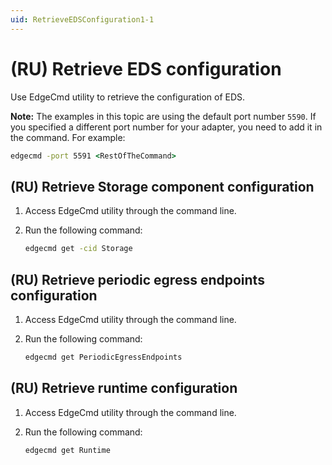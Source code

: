 ```yaml
---
uid: RetrieveEDSConfiguration1-1
---
```


# (RU) Retrieve EDS configuration

Use EdgeCmd utility to retrieve the configuration of EDS.

**Note:** The examples in this topic are using the default port number `5590`. If you specified a different port number for your adapter, you need to add it in the command. For example:

```cmd
edgecmd -port 5591 <RestOfTheCommand>
```

## (RU) Retrieve Storage component configuration

1. Access EdgeCmd utility through the command line.
2. Run the following command:

    ```cmd
    edgecmd get -cid Storage
    ```

## (RU) Retrieve periodic egress endpoints configuration

1. Access EdgeCmd utility through the command line.
2. Run the following command:

    ```cmd
    edgecmd get PeriodicEgressEndpoints
    ```

## (RU) Retrieve runtime configuration

1. Access EdgeCmd utility through the command line.
2. Run the following command:

    ```cmd
    edgecmd get Runtime
    ```
